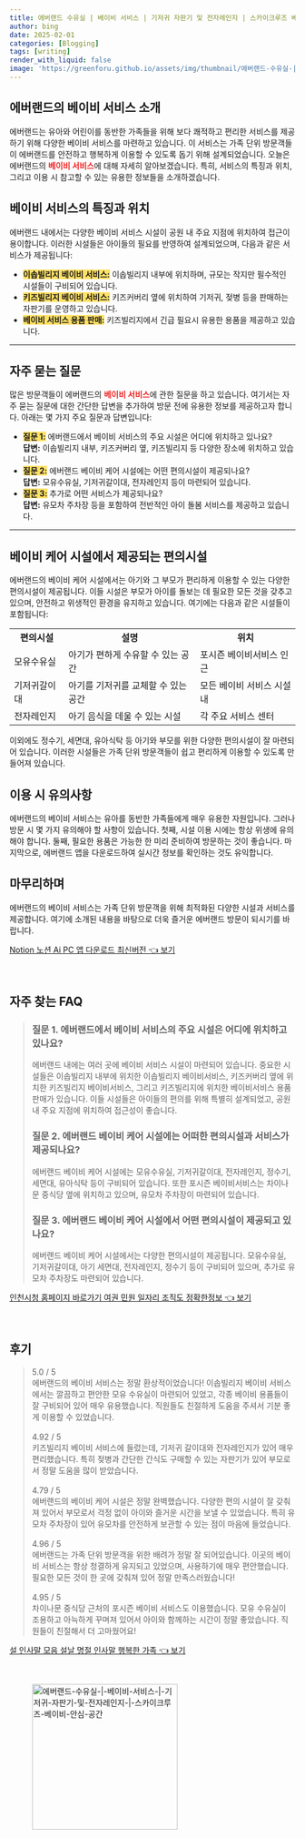 ```yaml
---
title: 에버랜드 수유실 | 베이비 서비스 | 기저귀 자판기 및 전자레인지 | 스카이크루즈 베이비 안심 공간
author: bing
date: 2025-02-01
categories: [Blogging]
tags: [writing]
render_with_liquid: false
image: 'https://greenforu.github.io/assets/img/thumbnail/에버랜드-수유실-|-베이비-서비스-|-기저귀-자판기-및-전자레인지-|-스카이크루즈-베이비-안심-공간.webp'
---
```



<h2 id='에버랜드_베이비_서비스_소개'>에버랜드의 베이비 서비스 소개</h2>

<p>에버랜드는 유아와 어린이를 동반한 가족들을 위해 보다 쾌적하고 편리한 서비스를 제공하기 위해 다양한 베이비 서비스를 마련하고 있습니다. 이 서비스는 가족 단위 방문객들이 에버랜드를 안전하고 행복하게 이용할 수 있도록 돕기 위해 설계되었습니다. 오늘은 에버랜드의 <b><span style="color: #ee2323;">베이비 서비스</span></b>에 대해 자세히 알아보겠습니다. 특히, 서비스의 특징과 위치, 그리고 이용 시 참고할 수 있는 유용한 정보들을 소개하겠습니다.</p>

<h2 id='서비스_특징과_위치'>베이비 서비스의 특징과 위치</h2>

<p>에버랜드 내에서는 다양한 베이비 서비스 시설이 공원 내 주요 지점에 위치하여 접근이 용이합니다. 이러한 시설들은 아이들의 필요를 반영하여 설계되었으며, 다음과 같은 서비스가 제공됩니다:</p>

<ul>
    <li><b><span style="background-color: #ffe066;">이솝빌리지 베이비 서비스:</span></b> 이솝빌리지 내부에 위치하며, 규모는 작지만 필수적인 시설들이 구비되어 있습니다.</li>
    <li><b><span style="background-color: #ffe066;">키즈빌리지 베이비 서비스:</span></b> 키즈커버리 옆에 위치하여 기저귀, 젖병 등을 판매하는 자판기를 운영하고 있습니다.</li>
    <li><b><span style="background-color: #ffe066;">베이비 서비스 용품 판매:</span></b> 키즈빌리지에서 긴급 필요시 유용한 용품을 제공하고 있습니다.</li>
</ul>

<hr />

<h2 id='자주_묻는_질문'>자주 묻는 질문</h2>

<p>많은 방문객들이 에버랜드의 <b><span style="color: #ee2323;">베이비 서비스</span></b>에 관한 질문을 하고 있습니다. 여기서는 자주 묻는 질문에 대한 간단한 답변을 추가하여 방문 전에 유용한 정보를 제공하고자 합니다. 아래는 몇 가지 주요 질문과 답변입니다:</p>

<ul>
    <li><b><span style="background-color: #ffe066;">질문 1:</span></b> 에버랜드에서 베이비 서비스의 주요 시설은 어디에 위치하고 있나요?<br>
    <b>답변:</b> 이솝빌리지 내부, 키즈커버리 옆, 키즈빌리지 등 다양한 장소에 위치하고 있습니다.</li>
    <li><b><span style="background-color: #ffe066;">질문 2:</span></b> 에버랜드 베이비 케어 시설에는 어떤 편의시설이 제공되나요?<br>
    <b>답변:</b> 모유수유실, 기저귀갈이대, 전자레인지 등이 마련되어 있습니다.</li>
    <li><b><span style="background-color: #ffe066;">질문 3:</span></b> 추가로 어떤 서비스가 제공되나요?<br>
    <b>답변:</b> 유모차 주차장 등을 포함하여 전반적인 아이 돌봄 서비스를 제공하고 있습니다.</li>
</ul>

<hr />

<h2 id='편의시설_제공'>베이비 케어 시설에서 제공되는 편의시설</h2>

<p>에버랜드의 베이비 케어 시설에서는 아기와 그 부모가 편리하게 이용할 수 있는 다양한 편의시설이 제공됩니다. 이들 시설은 부모가 아이를 돌보는 데 필요한 모든 것을 갖추고 있으며, 안전하고 위생적인 환경을 유지하고 있습니다. 여기에는 다음과 같은 시설들이 포함됩니다:</p>

<table>
    <tr>
        <td style="text-align: center; height: 17px;"><b>편의시설</b></td>
        <td style="text-align: center; height: 17px;"><b>설명</b></td>
        <td style="text-align: center; height: 17px;"><b>위치</b></td>
    </tr>
    <tr>
        <td>모유수유실</td>
        <td>아기가 편하게 수유할 수 있는 공간</td>
        <td>포시즌 베이비서비스 인근</td>
    </tr>
    <tr>
        <td>기저귀갈이대</td>
        <td>아기를 기저귀를 교체할 수 있는 공간</td>
        <td>모든 베이비 서비스 시설 내</td>
    </tr>
    <tr>
        <td>전자레인지</td>
        <td>아기 음식을 데울 수 있는 시설</td>
        <td>각 주요 서비스 센터</td>
    </tr>
</table>

<p>이외에도 정수기, 세면대, 유아식탁 등 아기와 부모를 위한 다양한 편의시설이 잘 마련되어 있습니다. 이러한 시설들은 가족 단위 방문객들이 쉽고 편리하게 이용할 수 있도록 만들어져 있습니다.</p>

<h2 id='바로가기'>이용 시 유의사항</h2>

<p>에버랜드의 베이비 서비스는 유아를 동반한 가족들에게 매우 유용한 자원입니다. 그러나 방문 시 몇 가지 유의해야 할 사항이 있습니다. 첫째, 시설 이용 시에는 항상 위생에 유의해야 합니다. 둘째, 필요한 용품은 가능한 한 미리 준비하여 방문하는 것이 좋습니다. 마지막으로, 에버랜드 앱을 다운로드하여 실시간 정보를 확인하는 것도 유익합니다.</p>

<h2 id='마무리'>마무리하며</h2>

<p>에버랜드의 베이비 서비스는 가족 단위 방문객을 위해 최적화된 다양한 시설과 서비스를 제공합니다. 여기에 소개된 내용을 바탕으로 더욱 즐거운 에버랜드 방문이 되시기를 바랍니다.</p>


<p><a class="click-button" title="Notion 노션 Ai PC 앱 다운로드 최신버전" href="https://greenforu.github.io/posts/Notion-%EB%85%B8%EC%85%98-Ai-PC-%EC%95%B1-%EB%8B%A4%EC%9A%B4%EB%A1%9C%EB%93%9C-%EC%B5%9C%EC%8B%A0%EB%B2%84%EC%A0%84/" rel="dofollow">Notion 노션 Ai PC 앱 다운로드 최신버전 👈 보기</a></p><br>
<h2 id='자주_찾는_FAQ'>자주 찾는 FAQ</h2>
<div itemscope="" itemtype="https://schema.org/FAQPage"> 
<blockquote> 
<div itemscope="" itemprop="mainEntity" itemtype="https://schema.org/Question"> 
<h3 itemprop="name">질문 1. 에버랜드에서 베이비 서비스의 주요 시설은 어디에 위치하고 있나요?</h3> 
<div itemscope="" itemprop="acceptedAnswer" itemtype="https://schema.org/Answer"> 
<span itemprop="text"> 
<p>에버랜드 내에는 여러 곳에 베이비 서비스 시설이 마련되어 있습니다. 중요한 시설들은 이솝빌리지 내부에 위치한 이솝빌리지 베이비서비스, 키즈커버리 옆에 위치한 키즈빌리지 베이비서비스, 그리고 키즈빌리지에 위치한 베이비서비스 용품 판매가 있습니다. 이들 시설들은 아이들의 편의를 위해 특별히 설계되었고, 공원 내 주요 지점에 위치하여 접근성이 좋습니다.</p> 
</span> 
</div> 
</div> 
<div itemscope="" itemprop="mainEntity" itemtype="https://schema.org/Question"> 
<h3 itemprop="name">질문 2. 에버랜드 베이비 케어 시설에는 어떠한 편의시설과 서비스가 제공되나요?</h3> 
<div itemscope="" itemprop="acceptedAnswer" itemtype="https://schema.org/Answer"> 
<span itemprop="text"> 
<p>에버랜드 베이비 케어 시설에는 모유수유실, 기저귀갈이대, 전자레인지, 정수기, 세면대, 유아식탁 등이 구비되어 있습니다. 또한 포시즌 베이비서비스는 차이나문 중식당 옆에 위치하고 있으며, 유모차 주차장이 마련되어 있습니다.</p> 
</span> 
</div> 
</div> 
<div itemscope="" itemprop="mainEntity" itemtype="https://schema.org/Question"> 
<h3 itemprop="name">질문 3. 에버랜드 베이비 케어 시설에서 어떤 편의시설이 제공되고 있나요?</h3> 
<div itemscope="" itemprop="acceptedAnswer" itemtype="https://schema.org/Answer"> 
<span itemprop="text"> 
<p>에버랜드 베이비 케어 시설에서는 다양한 편의시설이 제공됩니다. 모유수유실, 기저귀갈이대, 아기 세면대, 전자레인지, 정수기 등이 구비되어 있으며, 추가로 유모차 주차장도 마련되어 있습니다.</p> 
</span> 
</div> 
</div> 
</blockquote> 
</div>
<p><a class="click-button" title="인천시청 홈페이지 바로가기 여권 민원 일자리 조직도 정확한정보" href="https://greenforu.github.io/posts/%EC%9D%B8%EC%B2%9C%EC%8B%9C%EC%B2%AD-%ED%99%88%ED%8E%98%EC%9D%B4%EC%A7%80-%EB%B0%94%EB%A1%9C%EA%B0%80%EA%B8%B0-%EC%97%AC%EA%B6%8C-%EB%AF%BC%EC%9B%90-%EC%9D%BC%EC%9E%90%EB%A6%AC-%EC%A1%B0%EC%A7%81%EB%8F%84-%EC%A0%95%ED%99%95%ED%95%9C%EC%A0%95%EB%B3%B4/" rel="dofollow">인천시청 홈페이지 바로가기 여권 민원 일자리 조직도 정확한정보 👈 보기</a></p><br>
<h2 id='후기'>후기</h2>
<div itemscope itemtype="https://schema.org/Product">
  <blockquote>
  <div itemprop="review" itemscope itemtype="https://schema.org/Review">
      <div itemprop="reviewRating" itemscope itemtype="https://schema.org/Rating"> <span itemprop="ratingValue">5.0</span> / <span itemprop="bestRating">5</span> </div>
      <span itemprop="reviewBody">에버랜드의 베이비 서비스는 정말 환상적이었습니다! 이솝빌리지 베이비 서비스에서는 깔끔하고 편안한 모유 수유실이 마련되어 있었고, 각종 베이비 용품들이 잘 구비되어 있어 매우 유용했습니다. 직원들도 친절하게 도움을 주셔서 기분 좋게 이용할 수 있었습니다.</span>
  </div>
  <br>
  <div itemprop="review" itemscope itemtype="https://schema.org/Review">
      <div itemprop="reviewRating" itemscope itemtype="https://schema.org/Rating"> <span itemprop="ratingValue">4.92</span> / <span itemprop="bestRating">5</span> </div>
      <span itemprop="reviewBody">키즈빌리지 베이비 서비스에 들렀는데, 기저귀 갈이대와 전자레인지가 있어 매우 편리했습니다. 특히 젖병과 간단한 간식도 구매할 수 있는 자판기가 있어 부모로서 정말 도움을 많이 받았습니다.</span>
  </div>
  <br>
  <div itemprop="review" itemscope itemtype="https://schema.org/Review">
      <div itemprop="reviewRating" itemscope itemtype="https://schema.org/Rating"> <span itemprop="ratingValue">4.79</span> / <span itemprop="bestRating">5</span> </div>
      <span itemprop="reviewBody">에버랜드의 베이비 케어 시설은 정말 완벽했습니다. 다양한 편의 시설이 잘 갖춰져 있어서 부모로서 걱정 없이 아이와 즐거운 시간을 보낼 수 있었습니다. 특히 유모차 주차장이 있어 유모차를 안전하게 보관할 수 있는 점이 마음에 들었습니다.</span>
  </div>
  <br>
  <div itemprop="review" itemscope itemtype="https://schema.org/Review">
      <div itemprop="reviewRating" itemscope itemtype="https://schema.org/Rating"> <span itemprop="ratingValue">4.96</span> / <span itemprop="bestRating">5</span> </div>
      <span itemprop="reviewBody">에버랜드는 가족 단위 방문객을 위한 배려가 정말 잘 되어있습니다. 이곳의 베이비 서비스는 항상 청결하게 유지되고 있었으며, 사용하기에 매우 편안했습니다. 필요한 모든 것이 한 곳에 갖춰져 있어 정말 만족스러웠습니다!</span>
  </div>
  <br>
  <div itemprop="review" itemscope itemtype="https://schema.org/Review">
      <div itemprop="reviewRating" itemscope itemtype="https://schema.org/Rating"> <span itemprop="ratingValue">4.95</span> / <span itemprop="bestRating">5</span> </div>
      <span itemprop="reviewBody">차이나문 중식당 근처의 포시즌 베이비 서비스도 이용했습니다. 모유 수유실이 조용하고 아늑하게 꾸며져 있어서 아이와 함께하는 시간이 정말 좋았습니다. 직원들이 친절해서 더 고마웠어요!</span>
  </div>
  </blockquote>
</div>
<p><a class="click-button" title="설 인사말 모음 설날 명절 인사말 행복한 가족" href="https://greenforu.github.io/posts/%EC%84%A4-%EC%9D%B8%EC%82%AC%EB%A7%90-%EB%AA%A8%EC%9D%8C-%EC%84%A4%EB%82%A0-%EB%AA%85%EC%A0%88-%EC%9D%B8%EC%82%AC%EB%A7%90-%ED%96%89%EB%B3%B5%ED%95%9C-%EA%B0%80%EC%A1%B1/" rel="dofollow">설 인사말 모음 설날 명절 인사말 행복한 가족 👈 보기</a></p><br>
<figure class="image"><img src="https://greenforu.github.io/assets/img/thumbnail/에버랜드-수유실-|-베이비-서비스-|-기저귀-자판기-및-전자레인지-|-스카이크루즈-베이비-안심-공간.webp" alt="에버랜드-수유실-|-베이비-서비스-|-기저귀-자판기-및-전자레인지-|-스카이크루즈-베이비-안심-공간" width="256" height="256"></figure>